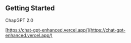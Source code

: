 
## Getting Started

ChapGPT 2.0 

 [https://chat-gpt-enhanced.vercel.app/](https://chat-gpt-enhanced.vercel.app/)